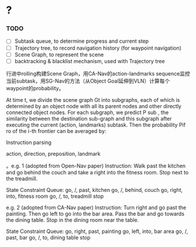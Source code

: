 # ?

### TODO

- [ ] Subtask queue, to determine progress and current step
- [ ] Trajectory tree, to record navigation history (for waypoint navigation)
- [ ] Scene Graph, to represent the scene
- [ ] backtracking & blacklist mechanism, used with Trajectory tree

行进中rolling构建Scene Graph，用CA-Nav的action-landmarks sequence监控当前subtask，用SG-Nav的方法（从Object Goal延伸到VLN）计算每个waypoint的probability。

At time t, we divide the scene graph Gt into subgraphs, each of which is determined by an object node with all its parent nodes and other directly connected object nodes. 
For each subgraph, we predict P sub , the similarity between the destination sub-graph and this subgraph after executing the current (action, landmarks) subtask. 
Then the probability Pif ro of the i-th frontier can be averaged by:


Instruction parsing

action, direction, preposition, landmark

。e.g. 1 (adopted from Open-Nav paper)
Instruction: Walk past the kitchen and go behind the couch and take a right into the fitness room. Stop next to the treadmill.

State Constraint Queue:
go, /, past, kitchen
go, /, behind, couch
go, right, into, fitness room
go, /, to, treadmill
stop

e.g. 2 (adopted from CA-Nav paper)
Instruction: Turn right and go past the painting. Then go left to go into the bar area. Pass the bar and go towards the dining table. Stop in the dining room near the table.

State Constraint Queue:
go, right, past, painting
go, left, into, bar area
go, /, past, bar
go, /, to, dining table
stop